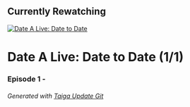 ﻿
## Currently Rewatching

[![Date A Live: Date to Date](https://s4.anilist.co/file/anilistcdn/media/anime/cover/medium/bx17641-q5VVIoHcFZAZ.jpg)](https://anilist.co/anime/17641)

# Date A Live: Date to Date (1/1)

### Episode 1 - 

###### *Generated with [Taiga Update Git](https://github.com/nike4613/taiga-update-git)*